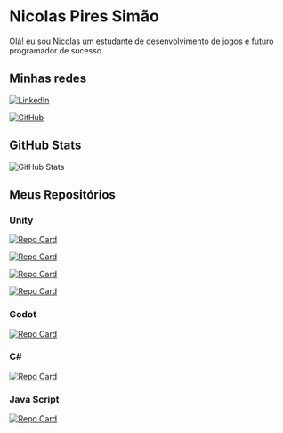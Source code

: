 # Nicolas Pires Simão
Olá! eu sou Nicolas um estudante de desenvolvimento de jogos e futuro programador de sucesso.
## Minhas redes

[![LinkedIn](https://img.shields.io/badge/LinkedIn-0077B5?style=for-the-badge&logo=linkedin&logoColor=white)](https://www.linkedin.com/in/nicolas-pires-sim%C3%A3o-4a4146218/)

[![GitHub](https://img.shields.io/badge/GitHub-100000?style=for-the-badge&logo=github&logoColor=white)](https://github.com/Pires2902)


## GitHub Stats

![GitHub Stats](https://github-readme-stats.vercel.app/api?username=Pires3108&theme=darcula&bg_color=000&border_color=FF55A00&show_icons=true&icon_color=FF55A00&title_color=f56e0c&text_color=FFF&hide_title=true&hide=stars)


## Meus Repositórios

### Unity

[![Repo Card](https://github-readme-stats.vercel.app/api/pin/?username=Pires2902&repo=ninja-frog-Adventure&bg_color=000&border_color=FF55A00&show_icons=true&icon_color=FF55A00&title_color=CC3300&text_color=CC3300)](https://github.com/Pires2902/ninja-frog-Adventure.git)

[![Repo Card](https://github-readme-stats.vercel.app/api/pin/?username=JottaFreitass&repo=Stella---Revolutions-is-comming&bg_color=000&border_color=FF55A00&show_icons=true&icon_color=FF55A00&title_color=CC3300&text_color=CC3300)](https://github.com/JottaFreitass/Stella---Revolutions-is-comming.git)

[![Repo Card](https://github-readme-stats.vercel.app/api/pin/?username=Pires2902&repo=RPGzao&bg_color=000&border_color=FF55A00&show_icons=true&icon_color=FF55A00&title_color=CC3300&text_color=CC3300)](https://github.com/Pires2902/RPGzao)

[![Repo Card](https://github-readme-stats.vercel.app/api/pin/?username=Chalantos&repo=Fat-runner&bg_color=000&border_color=FF55A00&show_icons=true&icon_color=FF55A00&title_color=CC3300&text_color=CC3300)](https://github.com/CHALANTOS/Fat-runner)

### Godot

[![Repo Card](https://github-readme-stats.vercel.app/api/pin/?username=Pires2902&repo=Tiny_swords&bg_color=000&border_color=FF55A00&show_icons=true&icon_color=FF55A00&title_color=CC3300&text_color=CC3300)](https://github.com/Pires2902/Tiny_swords)

### C#

[![Repo Card](https://github-readme-stats.vercel.app/api/pin/?username=Pires2902&repo=Nivel-de-classificacao&bg_color=000&border_color=FF55A00&show_icons=true&icon_color=FF55A00&title_color=CC3300&text_color=CC3300)](https://github.com/Pires2902/Nivel-de-classificacao)

### Java Script

[![Repo Card](https://github-readme-stats.vercel.app/api/pin/?username=Pires2902&repo=calculadora_rankeadas&bg_color=000&border_color=FF55A00&show_icons=true&icon_color=FF55A00&title_color=CC3300&text_color=CC3300)](https://github.com/Pires2902/calculadora_rankeadas/tree/master)
